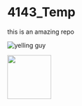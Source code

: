 # 4143_Temp
this is an amazing repo

![yelling guy](https://avatars.githubusercontent.com/u/1043080?s=400&v=4)


<img src="https://avatars.githubusercontent.com/u/1043080?s=400&v=4" width=100>